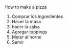 How to make a pizza
1) Comprar los ingredientes
2) Hacer la masa
3) hacer la salsa
4) Agregar toppings
5) Meter al horno
6) Servir
